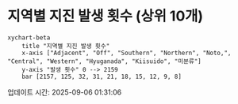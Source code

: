 # 지역별 지진 발생 횟수 (상위 10개)

```mermaid
xychart-beta
    title "지역별 지진 발생 횟수"
    x-axis ["Adjacent", "Off", "Southern", "Northern", "Noto,", "Central", "Western", "Hyuganada", "Kiisuido", "미분류"]
    y-axis "발생 횟수" 0 --> 2159
    bar [2157, 125, 32, 31, 21, 18, 15, 12, 9, 8]
```

업데이트 시간: 2025-09-06 01:31:06
